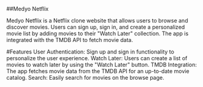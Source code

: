 ##Medyo Netflix

Medyo Netflix is a Netflix clone website that allows users to browse and discover movies. Users can sign up, sign in, and create a personalized movie list by adding movies to their "Watch Later" collection. The app is integrated with the TMDB API to fetch movie data.

#Features
User Authentication: Sign up and sign in functionality to personalize the user experience.
Watch Later: Users can create a list of movies to watch later by using the "Watch Later" button.
TMDB Integration: The app fetches movie data from the TMDB API for an up-to-date movie catalog.
Search: Easily search for movies on the browse page.
